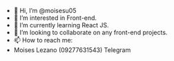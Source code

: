 - 👋 Hi, I’m @moisesu05
- 👀 I’m interested in Front-end.
- 🌱 I’m currently learning React JS.
- 💞️ I’m looking to collaborate on any front-end projects.
- 📫 How to reach me:
- Moises Lezano (09277631543) Telegram

<!---
moisesu05/moisesu05 is a ✨ special ✨ repository because its `README.md` (this file) appears on your GitHub profile.
You can click the Preview link to take a look at your changes.
--->
